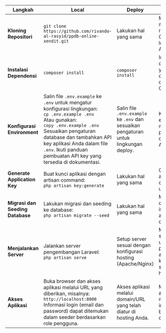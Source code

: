 | **Langkah** | **Local** | **Deploy** | **Deskripsi** |
|-------------|---------------|------------|-----------|
| **Kloning Repositori** | ``` git clone https://github.com/rivando-al-rasyid/ppdb-online-xendit.git ``` | Lakukan hal yang sama |  Mulai dengan mengkloning repositori GitHub ke lokal/hosting Anda.  |
| **Instalasi Dependensi** |  ``` composer install ``` | ``` composer install ``` | Install semua dependensi yang diperlukan dengan Composer. |
| **Konfigurasi Environment** | Salin file `.env.example` ke `.env` untuk mengatur konfigurasi lingkungan: <br> ``` cp .env.example .env ``` <br> Atau gunakan: <br> ``` copy .env.example .env ``` <br> Sesuaikan pengaturan database dan tambahkan API key aplikasi Anda dalam file `.env`. Ikuti panduan pembuatan API key yang tersedia di dokumentasi. | Salin file `.env.example` ke `.env` dan sesuaikan pengaturan untuk lingkungan deploy. | Konfigurasi environment meliputi pengaturan database dan API key. |
| **Generate Application Key** | Buat kunci aplikasi dengan artisan command: <br> ``` php artisan key:generate ``` | Lakukan hal yang sama | Generate kunci aplikasi yang diperlukan untuk enkripsi. |
| **Migrasi dan Seeding Database** | Lakukan migrasi dan seeding ke database: <br> ``` php artisan migrate --seed ``` | Lakukan hal yang sama | Migrasi database dan isi dengan data awal yang diperlukan. |
| **Menjalankan Server** | Jalankan server pengembangan Laravel: <br> ``` php artisan serve ``` | Setup server sesuai dengan konfigurasi hosting (Apache/Nginx) | Menjalankan server lokal untuk pengembangan atau konfigurasi server pada hosting. |
| **Akses Aplikasi** | Buka browser dan akses aplikasi melalui URL yang diberikan, misalnya: <br> ``` http://localhost:8000 ``` <br> Informasi login (email dan password) dapat ditemukan dalam seeder berdasarkan role pengguna. | Akses aplikasi melalui domain/URL yang telah diatur di hosting Anda. | Mengakses aplikasi untuk memastikan instalasi berjalan dengan baik. |
